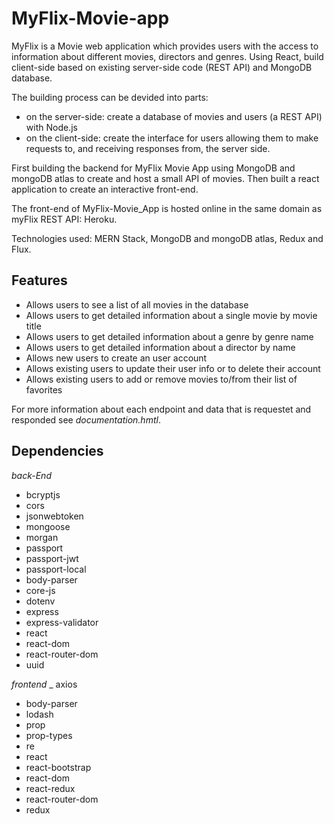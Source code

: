 # MyFlix-Movie-app
MyFlix is a Movie web application which provides users with the access to information about different movies, directors and genres. Using React, build client-side based on existing server-side code (REST API) and MongoDB database.

The building process can be devided into parts: 
- on the server-side: create a database of movies and users (a REST API) with Node.js 
- on the client-side: create the interface for users allowing them to make requests to, and receiving responses from, the server side.

First building the backend for MyFlix Movie App using MongoDB and mongoDB atlas to create and host a small API of movies. 
Then built a react application to create an interactive front-end. 

The front-end of MyFlix-Movie_App is hosted online in the same domain as myFlix REST API: Heroku.

Technologies used: MERN Stack, MongoDB and mongoDB atlas, Redux and Flux.

## Features

- Allows users to see a list of all movies in the database
- Allows users to get detailed information about a single movie by movie title
- Allows users to get detailed information about a genre by genre name
- Allows users to get detailed information about a director by name
- Allows new users to create an user account
- Allows existing users to update their user info or to delete their account
- Allows existing users to add or remove movies to/from their list of favorites

For more information about each endpoint and data that is requestet and responded see *documentation.hmtl*.

## Dependencies
*back-End*
- bcryptjs
- cors
- jsonwebtoken
- mongoose
- morgan
- passport
- passport-jwt
- passport-local
- body-parser
- core-js
- dotenv
- express
- express-validator
- react
- react-dom
- react-router-dom
- uuid

*frontend*
_ axios
- body-parser
- lodash
- prop
- prop-types
- re
- react
- react-bootstrap
- react-dom
- react-redux
- react-router-dom
- redux
